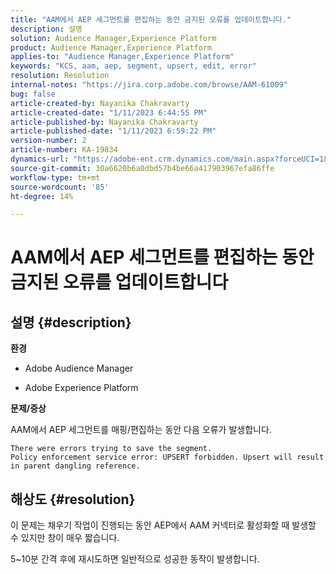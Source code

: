 ```yaml
---
title: "AAM에서 AEP 세그먼트를 편집하는 동안 금지된 오류를 업데이트합니다."
description: 설명
solution: Audience Manager,Experience Platform
product: Audience Manager,Experience Platform
applies-to: "Audience Manager,Experience Platform"
keywords: "KCS, aam, aep, segment, upsert, edit, error"
resolution: Resolution
internal-notes: "https://jira.corp.adobe.com/browse/AAM-61009"
bug: false
article-created-by: Nayanika Chakravarty
article-created-date: "1/11/2023 6:44:55 PM"
article-published-by: Nayanika Chakravarty
article-published-date: "1/11/2023 6:59:22 PM"
version-number: 2
article-number: KA-19834
dynamics-url: "https://adobe-ent.crm.dynamics.com/main.aspx?forceUCI=1&pagetype=entityrecord&etn=knowledgearticle&id=de13e505-e091-ed11-aad1-6045bd006e5a"
source-git-commit: 30a6620b6a0dbd57b4be66a417903967efa86ffe
workflow-type: tm+mt
source-wordcount: '85'
ht-degree: 14%

---
```


# AAM에서 AEP 세그먼트를 편집하는 동안 금지된 오류를 업데이트합니다

## 설명 {#description}


<b>환경</b>

- Adobe Audience Manager

- Adobe Experience Platform

<b>문제/증상</b>

AAM에서 AEP 세그먼트를 매핑/편집하는 동안 다음 오류가 발생합니다.


```
There were errors trying to save the segment.
Policy enforcement service error: UPSERT forbidden. Upsert will result in parent dangling reference.
```



## 해상도 {#resolution}


이 문제는 채우기 작업이 진행되는 동안 AEP에서 AAM 커넥터로 활성화할 때 발생할 수 있지만 창이 매우 짧습니다.

5~10분 간격 후에 재시도하면 일반적으로 성공한 동작이 발생합니다.
